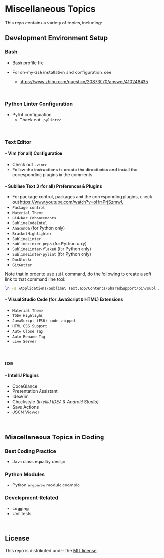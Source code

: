 # Miscellaneous Topics

This repo contains a variety of topics, including:

## Development Environment Setup

### Bash

* Bash profile file
* For oh-my-zsh installation and configuration, see

  * https://www.zhihu.com/question/20873070/answer/410248435

<br>

### Python Linter Configuration

* Pylint configuration
  * Check out `.pylintrc`

<br>

### Text Editor

#### - Vim (for all) Configuration

* Check out `.vimrc`
* Follow the instructions to create the directiories and install the corresponding plugins in the comments

#### - Sublime Text 3 (for all) Preferences & Plugins

* For package control, packages and the corresponding plugins, check out https://www.youtube.com/watch?v=oHmPrjSzmwU
* `Package control`
* `Material Theme`
* `Sidebar Enhancements`
* `SublimeCodeIntel`
* `Anaconda` (for Python only)
* `BracketHighlighter`
* `SublimeLinter`
* `SublimeLinter-pep8` (for Python only)
* `SublimeLinter-flake8` (for Python only)
* `SublimeLinter-pylint` (for Python only)
* `DocBlockr`
* `GitGutter`

Note that in order to use `subl` command, do the following to create a soft link to that command line tool:

```bash
ln -s /Applications/Sublime\ Text.app/Contents/SharedSupport/bin/subl /usr/local/bin/subl
```

#### - Visual Studio Code (for JavaScript & HTML) Extensions

* `Material Theme`
* `TODO Highlight`
* `JavaScript (ES6) code snippet`
* `HTML CSS Support`
* `Auto Close Tag`
* `Auto Rename Tag`
* `Live Server`

<br>

### IDE

#### - IntelliJ Plugins

* CodeGlance
* Presentation Assistant
* IdeaVim
* Checkstyle   *(IntelliJ IDEA & Android Studio)*
* Save Actions
* JSON Viewer

<br>

## Miscellaneous Topics in Coding

### Best Coding Practice

* Java class equality design

### Python Modules

* Python `argparse` module example

### Development-Related

* Logging
* Unit tests

<br>

## License

 This repo is distributed under the <a href="https://github.com/Ziang-Lu/Miscellaneous/blob/master/LICENSE">MIT license</a>.

